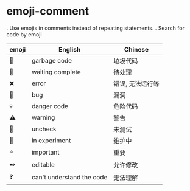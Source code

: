 # emoji-comment

. Use emojis in comments instead of repeating statements.
. Search for code by emoji

  
| emoji | English | Chinese |
| ---- | ---- | ---- |
|💩  | garbage code |                                垃圾代码 | 
|🚩 |  waiting complete |                            待处理|
|❌ |  error|                                       错误, 无法运行等|
|🐞  | bug         |                                漏洞|
|💀   |danger code|                                 危险代码|
|⚠️   |warning |                                    警告|
|📐   |uncheck|                                     未测试|
|🔧   |in experiment|                               维护中|
|⭐   |important|                                   重要|
|✒️   |editable|                                    允许修改|
|❓   |can't understand the code|                   无法理解|
